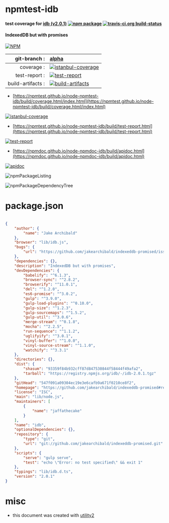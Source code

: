 # npmtest-idb

#### test coverage for  [idb (v2.0.1)](https://github.com/jakearchibald/indexeddb-promised#readme)  [![npm package](https://img.shields.io/npm/v/npmtest-idb.svg?style=flat-square)](https://www.npmjs.org/package/npmtest-idb) [![travis-ci.org build-status](https://api.travis-ci.org/npmtest/node-npmtest-idb.svg)](https://travis-ci.org/npmtest/node-npmtest-idb)

#### IndexedDB but with promises

[![NPM](https://nodei.co/npm/idb.png?downloads=true&downloadRank=true&stars=true)](https://www.npmjs.com/package/idb)

| git-branch : | [alpha](https://github.com/npmtest/node-npmtest-idb/tree/alpha)|
|--:|:--|
| coverage : | [![istanbul-coverage](https://npmtest.github.io/node-npmtest-idb/build/coverage.badge.svg)](https://npmtest.github.io/node-npmtest-idb/build/coverage.html/index.html)|
| test-report : | [![test-report](https://npmtest.github.io/node-npmtest-idb/build/test-report.badge.svg)](https://npmtest.github.io/node-npmtest-idb/build/test-report.html)|
| build-artifacts : | [![build-artifacts](https://npmtest.github.io/node-npmtest-idb/glyphicons_144_folder_open.png)](https://github.com/npmtest/node-npmtest-idb/tree/gh-pages/build)|

- [https://npmtest.github.io/node-npmtest-idb/build/coverage.html/index.html](https://npmtest.github.io/node-npmtest-idb/build/coverage.html/index.html)

[![istanbul-coverage](https://npmtest.github.io/node-npmtest-idb/build/screenCapture.buildCi.browser.%252Ftmp%252Fbuild%252Fcoverage.lib.html.png)](https://npmtest.github.io/node-npmtest-idb/build/coverage.html/index.html)

- [https://npmtest.github.io/node-npmtest-idb/build/test-report.html](https://npmtest.github.io/node-npmtest-idb/build/test-report.html)

[![test-report](https://npmtest.github.io/node-npmtest-idb/build/screenCapture.buildCi.browser.%252Ftmp%252Fbuild%252Ftest-report.html.png)](https://npmtest.github.io/node-npmtest-idb/build/test-report.html)

- [https://npmdoc.github.io/node-npmdoc-idb/build/apidoc.html](https://npmdoc.github.io/node-npmdoc-idb/build/apidoc.html)

[![apidoc](https://npmdoc.github.io/node-npmdoc-idb/build/screenCapture.buildCi.browser.%252Ftmp%252Fbuild%252Fapidoc.html.png)](https://npmdoc.github.io/node-npmdoc-idb/build/apidoc.html)

![npmPackageListing](https://npmtest.github.io/node-npmtest-idb/build/screenCapture.npmPackageListing.svg)

![npmPackageDependencyTree](https://npmtest.github.io/node-npmtest-idb/build/screenCapture.npmPackageDependencyTree.svg)



# package.json

```json

{
    "author": {
        "name": "Jake Archibald"
    },
    "browser": "lib/idb.js",
    "bugs": {
        "url": "https://github.com/jakearchibald/indexeddb-promised/issues"
    },
    "dependencies": {},
    "description": "IndexedDB but with promises",
    "devDependencies": {
        "babelify": "^6.1.3",
        "browser-sync": "^2.8.2",
        "browserify": "^11.0.1",
        "del": "^1.2.0",
        "es6-promise": "^3.0.2",
        "gulp": "^3.9.0",
        "gulp-load-plugins": "^0.10.0",
        "gulp-size": "^1.2.3",
        "gulp-sourcemaps": "^1.5.2",
        "gulp-util": "^3.0.6",
        "merge-stream": "^0.1.8",
        "mocha": "^2.2.5",
        "run-sequence": "^1.1.2",
        "uglifyify": "^3.0.1",
        "vinyl-buffer": "^1.0.0",
        "vinyl-source-stream": "^1.1.0",
        "watchify": "^3.3.1"
    },
    "directories": {},
    "dist": {
        "shasum": "93359f84b932cff87d847530844f58444f49afa2",
        "tarball": "https://registry.npmjs.org/idb/-/idb-2.0.1.tgz"
    },
    "gitHead": "547f091a09304ec19e3e6cafb9a671f0210ce8f2",
    "homepage": "https://github.com/jakearchibald/indexeddb-promised#readme",
    "license": "ISC",
    "main": "lib/node.js",
    "maintainers": [
        {
            "name": "jaffathecake"
        }
    ],
    "name": "idb",
    "optionalDependencies": {},
    "repository": {
        "type": "git",
        "url": "git://github.com/jakearchibald/indexeddb-promised.git"
    },
    "scripts": {
        "serve": "gulp serve",
        "test": "echo \"Error: no test specified\" && exit 1"
    },
    "typings": "lib/idb.d.ts",
    "version": "2.0.1"
}
```



# misc
- this document was created with [utility2](https://github.com/kaizhu256/node-utility2)
